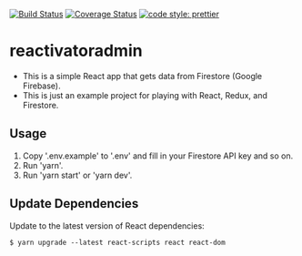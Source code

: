 [![Build Status](https://secure.travis-ci.org/jenbuzz/reactivatoradmin.png?branch=master)](http://travis-ci.org/jenbuzz/reactivatoradmin) [![Coverage Status](https://coveralls.io/repos/github/jenbuzz/reactivatoradmin/badge.svg?branch=master)](https://coveralls.io/github/jenbuzz/reactivatoradmin?branch=master) [![code style: prettier](https://img.shields.io/badge/code_style-prettier-ff69b4.svg?style=flat-square)](https://github.com/prettier/prettier)

# reactivatoradmin

-   This is a simple React app that gets data from Firestore (Google Firebase).
-   This is just an example project for playing with React, Redux, and Firestore.

## Usage

1. Copy '.env.example' to '.env' and fill in your Firestore API key and so on.
2. Run 'yarn'.
3. Run 'yarn start' or 'yarn dev'.

## Update Dependencies

Update to the latest version of React dependencies:

```
$ yarn upgrade --latest react-scripts react react-dom
```
